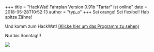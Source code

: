 +++
title = "HackWat! Fahrplan Version 0.91b \"Tartar\" ist online"
date = 2018-05-28T10:52:13
author = "typ_o"
+++
Sei orange\! Sei flexibel\! Hab spitze Zähne\!  
  
Und komm zum HackWat\! [(Klicke hier um das Programm zu
sehen)](https://flipdot.org/wiki/HackWat)  
  
Nur bis Sonntag\!\!\!  
  
![](https://flipdot.org/blog/uploads/monster_kl.serendipityThumb.JPG)
